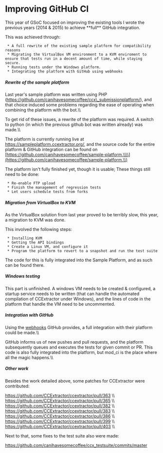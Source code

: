 # Improving GitHub CI

This year of GSoC focused on improving the existing tools I wrote the
previous years (2014 & 2015) to achieve \*\*full\*\* GitHub integration.

This was achieved through:

` * A full rewrite of the existing sample platform for compatibility reasons`\
` * Migrating the VirtualBox VM environment to a KVM enviroment to ensure that tests run in a decent amount of time, while staying secure.`\
` * Running tests under the Windows platform.`\
` * Integrating the platform with GitHub using webhooks`

##### Rewrite of the sample platform

Last year\'s sample platform was written using PHP
(https://github.com/canihavesomecoffee/ccx\_submissionplatform/), and
that choice induced some problems regarding the ease of operating when
combining the platform with the bot.\\\\

To get rid of these issues, a rewrite of the platform was required. A
switch to python (in which the previous github bot was written already)
was made.\\\\

The platform is currently running live at
<https://sampleplatform.ccextractor.org/>, and the source code for the
entire platform & GitHub integration can be found on
[https://github.com/canihavesomecoffee/sample-platform.\\\\](https://github.com/canihavesomecoffee/sample-platform.\\)

The platform isn\'t fully finished yet, though it is usable; These
things still need to be done:

` * Re-enable FTP upload`\
` * Finish the management of regression tests`\
` * Let users schedule tests from forks`

##### Migration from VirtualBox to KVM

As the VirtualBox solution from last year proved to be terribly slow,
this year, a migration to KVM was done.

This involved the following steps:

` * Installing KVM`\
` * Getting the API bindings`\
` * Create a Linux VM, and configure it`\
` * Program the platform to revert to a snapshot and run the test suite`

The code for this is fully integrated into the Sample Platform, and as
such can be found there.

##### Windows testing

This part is unfinished. A windows VM needs to be created & configured,
a startup service needs to be written (that can handle the automated
compilation of CCExtractor under Windows), and the lines of code in the
platform that handle the VM need to be uncommented.

##### Integration with GitHub

Using the
[webhooks](https://developer.github.com/v3/repos/hooks/)
GitHub provides, a full integration with their platform could be
made.\\\\

GitHub informs us of new pushes and pull requests, and the platform
subsequently queues and executes the tests for given commit or PR. This
code is also fully integrated into the platform, but mod\_ci is the
place where all the magic happens.\\\\

##### Other work

Besides the work detailed above, some patches for CCExtractor were
contributed:

<https://github.com/CCExtractor/ccextractor/pull/363> \\\\
<https://github.com/CCExtractor/ccextractor/pull/365> \\\\
<https://github.com/CCExtractor/ccextractor/pull/382> \\\\
<https://github.com/CCExtractor/ccextractor/pull/383> \\\\
<https://github.com/CCExtractor/ccextractor/pull/386> \\\\
<https://github.com/CCExtractor/ccextractor/pull/399> \\\\
<https://github.com/CCExtractor/ccextractor/pull/403> \\\\

Next to that, some fixes to the test suite also were made:

<https://github.com/canihavesomecoffee/ccx_testsuite/commits/master>
